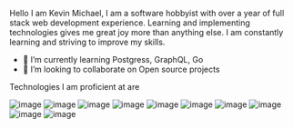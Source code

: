 Hello I am Kevin Michael, I am a software hobbyist with over a year of full stack web development experience. Learning and implementing technologies gives me great joy more than anything else. I am constantly learning and striving to improve my skills.
- 🌱 I’m currently learning Postgress, GraphQL, Go
- 👯 I’m looking to collaborate on Open source projects

Technologies I am proficient at are 


![image](https://github.com/KevinMichaelA/KevinMichaelA/assets/69981950/c5097ebb-e6f3-4af6-9d1e-fc7d88c90c0e) ![image](https://github.com/KevinMichaelA/KevinMichaelA/assets/69981950/9b87ed4d-49d4-42f2-968d-0a738d3e114f) ![image](https://github.com/KevinMichaelA/KevinMichaelA/assets/69981950/5fcc041b-691e-408b-8f2f-ef37a9a94df5) ![image](https://github.com/KevinMichaelA/KevinMichaelA/assets/69981950/abbfb3c2-f3b5-4af7-ac6e-9c279330f0c2) ![image](https://github.com/KevinMichaelA/KevinMichaelA/assets/69981950/299f50f6-2e76-46e1-92df-013fda437c54) ![image](https://github.com/KevinMichaelA/KevinMichaelA/assets/69981950/dd1ee70b-a4cb-4cfd-8f1f-eaf7ebb76cac) ![image](https://github.com/KevinMichaelA/KevinMichaelA/assets/69981950/4c6c3ab5-0070-4a6f-825d-8c8d3ff72651)
![image](https://github.com/KevinMichaelA/KevinMichaelA/assets/69981950/0642d528-b59b-4636-a3a4-ba136e17c3ca) ![image](https://github.com/KevinMichaelA/KevinMichaelA/assets/69981950/c553931e-58ca-4768-8288-bf882b9d6384) ![image](https://github.com/KevinMichaelA/KevinMichaelA/assets/69981950/bb589df8-c495-48cf-97bb-ac0f8c349a2b)









<!--
**KevinMichaelA/KevinMichaelA** is a ✨ _special_ ✨ repository because its `README.md` (this file) appears on your GitHub profile.

Here are some ideas to get you started:

- 🔭 I’m currently working on ...
- 🌱 I’m currently learning ...
- 👯 I’m looking to collaborate on ...
- 🤔 I’m looking for help with ...
- 💬 Ask me about ...
- 📫 How to reach me: ...
- 😄 Pronouns: ...
- ⚡ Fun fact: ...
-->
